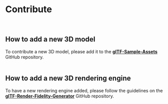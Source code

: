 <style>
  table {
    width: 100%;  /* Makes the table take full width */
    border-collapse: collapse; /* Removes extra spacing */
  }
  th, td {
    padding: 10px; /* Adds spacing inside cells */
    text-align: center; /* Centers text */
    border: 1px solid #ddd; /* Optional: Adds a border */
  }
  a {
    font-weight: bold;
    text-decoration: underline;
  }
</style>

# Contribute
<br>

## How to add a new 3D model
To contribute a new 3D model, please add it to the [glTF-Sample-Assets](https://github.com/KhronosGroup/glTF-Sample-Assets) GitHub repository.
<br>
<br>

## How to add a new 3D rendering engine
To have a new rendering engine added, please follow the guidelines on the [glTF-Render-Fidelity-Generator](https://github.com/KhronosGroup/glTF-Render-Fidelity-Generator) GitHub repository.
<br>
<br>

[//]: <> (If you have an rendered image of one of this assets from a custom pipeline, then follow these steps to submit your render and engine to the Render Fidelity website)
<br>
<br>
